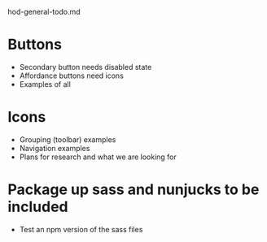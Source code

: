 hod-general-todo.md

# Buttons
* Secondary button needs disabled state
* Affordance buttons need icons
* Examples of all

# Icons
* Grouping (toolbar) examples
* Navigation examples
* Plans for research and what we are looking for

# Package up sass and nunjucks to be included
* Test an npm version of the sass files